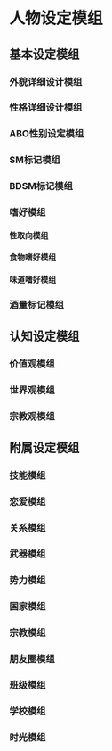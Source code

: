 # 人物设定模组

## 基本设定模组

### 外貌详细设计模组

### 性格详细设计模组

### ABO性别设定模组

### SM标记模组

### BDSM标记模组

### 嗜好模组

#### 性取向模组

#### 食物嗜好模组

#### 味道嗜好模组

### 酒量标记模组

## 认知设定模组

### 价值观模组

### 世界观模组

### 宗教观模组

## 附属设定模组

### 技能模组

### 恋爱模组

### 关系模组

### 武器模组

### 势力模组

### 国家模组

### 宗教模组

### 朋友圈模组

### 班级模组

### 学校模组

### 时光模组